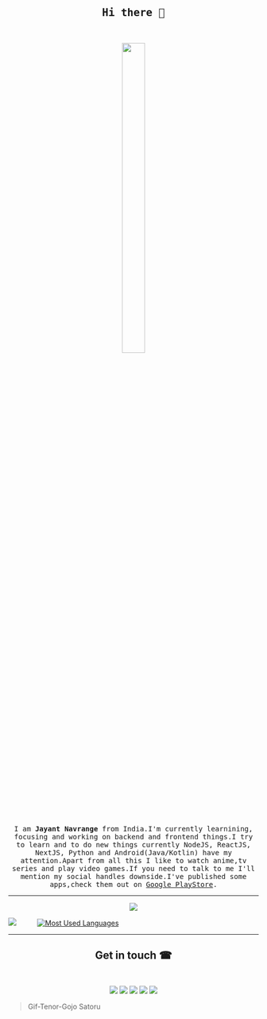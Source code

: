 <h2 align="center"><samp>Hi there 👋<samp></h2><br />

<p align="center">
<img width="30%" height="40%" src="https://c.tenor.com/VjW9TmAUjwIAAAAC/gojo-jujutsu-kaisen.gif" />
</p>

<p align="center" text-align: justify>
  <samp>I am <b>Jayant Navrange</b> from India.I'm currently learnining, focusing and working on backend and frontend things.I try to learn and to do new things currently NodeJS, ReactJS, NextJS, Python and Android(Java/Kotlin) have my attention.Apart from all this I like to watch anime,tv series and play video games.If you need to talk to me I'll mention my social handles downside.I've published some apps,check them out on <a href="https://play.google.com/store/apps/developer?id=InfernoTech">Google PlayStore</a>.
  </samp>
</p>
<hr>
<p align="center">
  <img src="https://komarev.com/ghpvc/?username=jayantur13&label=Vistors+/Guests" />
</p>

![](https://github-readme-stats.vercel.app/api?username=jayantur13&theme=dracula&count_private=true&show_icons=true)&emsp;&emsp;&emsp;[![Most Used Languages](https://github-readme-stats.vercel.app/api/top-langs/?username=jayantur13&theme=dracula)](https://github.com/jayantur13/github-readme-stats)
<hr>

<h2 align="center">Get in touch ☎</h2><br />

<p align="center">
<a href="https://in.linkedin.com/in/jayant-navrange-238aa5138"><img src="https://img.shields.io/badge/LinkedIn-0077B5?style=for-the-badge&logo=linkedin&logoColor=white"/></a>
<a href="mailto:vu.vcareforu@gmail.com"><img src="https://img.shields.io/badge/Gmail-D14836?style=for-the-badge&logo=gmail&logoColor=white" /></a>
<a href="https://www.facebook.com/vu.vcareforu"><img src="https://img.shields.io/badge/Facebook-1877F2?style=for-the-badge&logo=facebook&logoColor=white"/></a>
<a href="https://www.instagram.com/vcareforu/"><img src="https://img.shields.io/badge/Instagram-E4405F?style=for-the-badge&logo=instagram&logoColor=white"/></a>
<a href="https://twitter.com/jayantur13"><img src="https://img.shields.io/badge/Twitter-1DA1F2?style=for-the-badge&logo=twitter&logoColor=white"/></a>
</p>

> Gif-Tenor-Gojo Satoru


